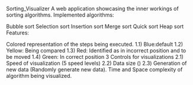 Sorting_Visualizer
A web application showcasing the inner workings of sorting algorithms.
Implemented algorithms:

Bubble sort
Selection sort
Insertion sort
Merge sort
Quick sort
Heap sort
Features:

Colored representation of the steps being executed.
1.1) Blue:default
1.2) Yellow: Being compared
1.3) Red: Identified as in incorrect position and to be moved
1.4) Green: In correct position
3 Controls for visualizations
2.1) Speed of visualization (5 speed levels)
2.2) Data size ()
2.3) Generation of new data (Randomly generate new data).
Time and Space complexity of algorithm being visualized.
